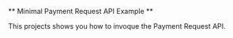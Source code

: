 ** Minimal Payment Request API Example **

This projects shows you how to invoque the Payment Request API.